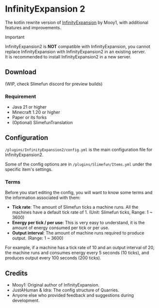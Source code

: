 # InfinityExpansion 2

The kotlin rewrite version of [InfinityExpansion](https://github.com/Mooy1/InfinityExpansion) by Mooy1, with additional
features and improvements.

> [!IMPORTANT]
> InfinityExpansion2 is **NOT** compatible with InfinityExpansion, you cannot replace InfinityExpansion with
> InfinityExpansion2 in an existing server.  
> It is recommended to install InfinityExpansion2 in a new server.

## Download

(WIP, check Slimefun discord for preview builds)

### Requirement

- Java 21 or higher
- Minecraft 1.20 or higher
- Paper or its forks
- (Optional) SlimefunTranslation

## Configuration

`/plugins/InfinityExpansion2/config.yml` is the main configuration file for InfinityExpansion2.

Some of the config options are in `/plugins/Slimefun/Items.yml` under the specific item's settings.

### Terms

Before you start editing the config, you will want to know some terms and the information associated with them:

- **Tick rate**: The amount of Slimefun ticks a machine runs. All the machines have a default tick rate of 1. (Unit:
  Slimefun ticks, Range: 1 ~ 3600)
- **Energy per tick / per use**: This is very easy to understand, it is the amount of energy consumed per tick or per
  use.
- **Output interval**: The amount of machine runs required to produce output. (Range: 1 ~ 3600)

For example, if a machine has a tick rate of 10 and an output interval of 20, the machine runs and consumes energy every 5 seconds (10 ticks), and produces output every 100 seconds (200 ticks).

## Credits

- Mooy1: Original author of InfinityExpansion.
- JustAHuman & Idra: The config structure of Quarries.
- Anyone else who provided feedback and suggestions during development.
